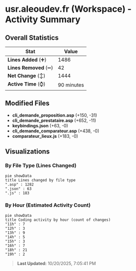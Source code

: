 # usr.aleoudev.fr (Workspace) - Activity Summary 

## Overall Statistics

| Stat                   | Value                                                             |
| ---------------------- | ----------------------------------------------------------------- |
| **Lines Added** (➕)   | 1486                                          |
| **Lines Removed** (➖) | 42                                        |
| **Net Change** (↕)    | 1444                |
| **Active Time** (⌚)   | 90 minutes |


## Modified Files
- **cli_demande_proposition.asp** (+150, -31)
- **cli_demande_prestataire.asp** (+652, -11)
- **keybindings.json** (+63, -0)
- **cli_demande_comparateur.asp** (+438, -0)
- **comparateur_lieux.js** (+183, -0)

## Visualizations

### By File Type (Lines Changed)

```mermaid
pie showData
title Lines changed by file type
".asp" : 1282
".json" : 63
".js" : 183
```

### By Hour (Estimated Activity Count)

```mermaid
pie showData
title Coding activity by hour (count of changes)
"11h" : 7
"12h" : 3
"13h" : 9
"14h" : 5
"15h" : 3
"16h" : 7
"18h" : 21
"19h" : 2
```


> **Last Updated:** 10/20/2025, 7:05:41 PM